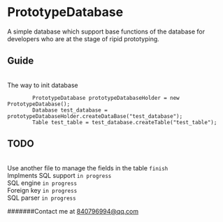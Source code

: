 # PrototypeDatabase
A simple database which support base functions of the database for developers who are at the stage of ripid prototyping.

Guide
-------

<br> The way to init database
```
        PrototypeDatabase prototypeDatabaseHolder = new PrototypeDatabase();
        Database test_database = prototypeDatabaseHolder.createDataBase("test_database");
        Table test_table = test_database.createTable("test_table");
```

TODO
--------

<br>Use another file to manage the fields in the table   `finish`
<br>Implments SQL support   `in progress`
<br>SQL engine   `in progress`
<br>Foreign key   `in progress`
<br>SQL parser   `in progress`

#######Contact me at 840796994@qq.com
